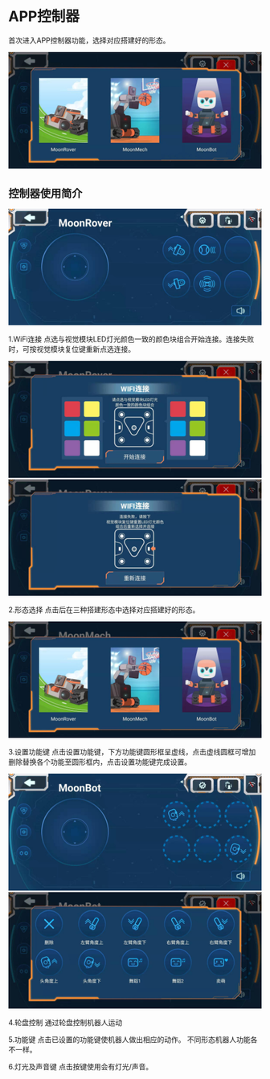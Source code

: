 # APP控制器

首次进入APP控制器功能，选择对应搭建好的形态。

![](./images/MoonBot_App_C0.jpg)

## 控制器使用简介

![](./images/MoonBot_App_C.jpg)

1.WiFi连接
点选与视觉模块LED灯光颜色一致的颜色块组合开始连接。连接失败时，可按视觉模块复位键重新点选连接。

![](./images/MoonBot_App_C1.jpg)
![](./images/MoonBot_App_C2.jpg)

2.形态选择
点击后在三种搭建形态中选择对应搭建好的形态。

![](./images/MoonBot_App_C3.jpg)

3.设置功能键
点击设置功能键，下方功能键圆形框呈虚线，点击虚线圆框可增加删除替换各个功能至圆形框内，点击设置功能键完成设置。

![](./images/MoonBot_App_C4.jpg)
![](./images/MoonBot_App_C5.jpg)
 
4.轮盘控制
通过轮盘控制机器人运动

5.功能键
点击已设置的功能键使机器人做出相应的动作。
不同形态机器人功能各不一样。

6.灯光及声音键
点击按键使用会有灯光/声音。

